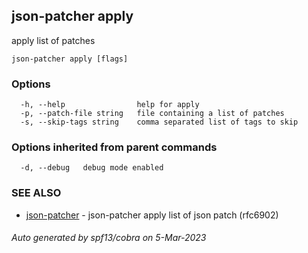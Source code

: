 ## json-patcher apply

apply  list of patches

```
json-patcher apply [flags]
```

### Options

```
  -h, --help                help for apply
  -p, --patch-file string   file containing a list of patches
  -s, --skip-tags string    comma separated list of tags to skip
```

### Options inherited from parent commands

```
  -d, --debug   debug mode enabled
```

### SEE ALSO

* [json-patcher](json-patcher.md)	 - json-patcher  apply list of json patch (rfc6902)

###### Auto generated by spf13/cobra on 5-Mar-2023
